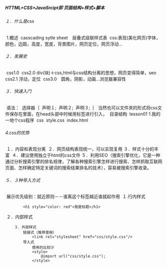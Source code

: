 ##### HTTML+CSS+JavaSrcipt即 页面结构+样式+脚本
###### １．什么是css
​	1.概述
​    casscading sytle sheet　层叠式级联样式表
​    css:表现(美化网页)
​    字体，颜色，边距，高度，宽度，背景图片，网页定位，网页浮动...
###### ２．发展史
​    css1.0
​    css2.0 div(块)＋css,html与css结构分离的思想，网页变得简单，seo
​    css2.1 浮动，定位
​    css3.0　圆角，阴影，动画...浏览器兼容性

###### ３．快速入门
​        <!--规范，<style>可以编写css的代码,没一个生命,最好使用分号结尾-->
​        语法：
​        	选择器｛
​            	声明１;
​                声明２;
​                声明３;
​           	｝
​	当然也可以文件夹的形式将css文件保存在里面，在head头部中时候用<link>标签进行引入，
​    <link rel="stylesheet" 	href="css/style.css"/>
​    目录结构
​    lesson01
​    	1.我的一地个css程序
​        	css
​            	style.css
​            index.html

###### 4.css的优势

​    	１．内容和表现分离
​        ２．网页结构表现统一，可以实现复用
​        ３．样式十分的丰富
​        ４．建议使用独立于html的css文件
​        ５．利用SEO（搜索引擎优化，它是一种通过分析搜索引擎的排名规律，了解各种搜索引擎怎样进行搜索、怎样抓取互联网页面、怎样确定特定关键词的搜索结果排名的技术），容易被搜索引擎收录。
 ###### ５．３种导入方式
​    	展示优先级别：就近原则－－谁离这个标签越近谁就起作用
​    	１.行内样式
​        	<!--行内样式：在标签中元素中,编写过一个style属性,编写样式即可-->

			<h1 style="color: red">我是标题</h1>
​        ２．内部样式
​        	<style>
​        		h1{
​        		    color:green;
​        		}
​    		</style>
​            

        ３．外部样式
        	链接式（推荐使用）
        	    <link rel="stylesheet" href="css/style.css"/>
    		导入式
            	使用的比较少
            	<style>
            		@import url("css/style.css");
            	</style>